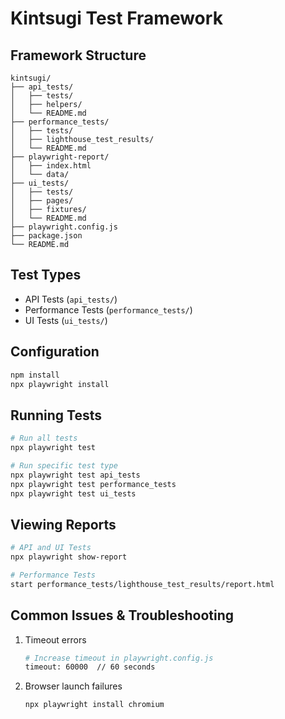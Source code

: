 # Kintsugi Test Framework

## Framework Structure
```
kintsugi/
├── api_tests/
│   ├── tests/
│   ├── helpers/
│   └── README.md
├── performance_tests/
│   ├── tests/
│   ├── lighthouse_test_results/
│   └── README.md
├── playwright-report/
│   ├── index.html
│   └── data/
├── ui_tests/
│   ├── tests/
│   ├── pages/
│   ├── fixtures/
│   └── README.md
├── playwright.config.js
├── package.json
└── README.md
```

## Test Types
- API Tests (`api_tests/`)
- Performance Tests (`performance_tests/`)
- UI Tests (`ui_tests/`)

## Configuration
```bash
npm install
npx playwright install
```

## Running Tests
```bash
# Run all tests
npx playwright test

# Run specific test type
npx playwright test api_tests
npx playwright test performance_tests
npx playwright test ui_tests
```

## Viewing Reports
```bash
# API and UI Tests
npx playwright show-report

# Performance Tests
start performance_tests/lighthouse_test_results/report.html
```

## Common Issues & Troubleshooting
1. Timeout errors
   ```bash
   # Increase timeout in playwright.config.js
   timeout: 60000  // 60 seconds
   ```
2. Browser launch failures
   ```bash
   npx playwright install chromium
   ```
